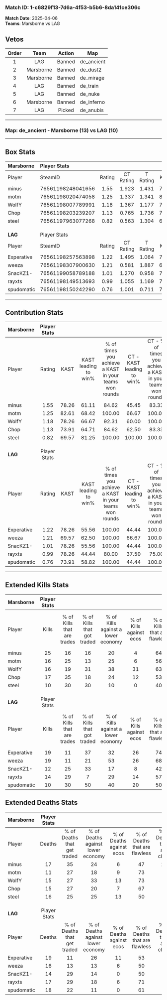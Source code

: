### Match ID: 1-c6829f13-7d6a-4f53-b5b6-8da141ce306c  
**Match Date**: 2025-04-06  
**Teams**: Marsborne vs LAG  

## Vetos  

| Order | Team | Action | Map |
| :---: | :--: | :----: | --- |
| 1 | LAG | Banned | de_ancient |
| 2 | Marsborne | Banned | de_dust2 |
| 3 | Marsborne | Banned | de_mirage |
| 4 | LAG | Banned | de_train |
| 5 | LAG | Banned | de_nuke |
| 6 | Marsborne | Banned | de_inferno |
| 7 | LAG | Picked | de_anubis |

---  

### **Map**: de_ancient - Marsborne (13) vs LAG (10)  
---  

## Box Stats  

| **Marsborne** | Player Stats      |        |           |          |       |       |       |         |        |      |     |
| :- | :- | :-: | :-: | :-: | :-: | :-: | :-: | :-: | :-: | :-: | :-: |
| Player        | SteamID           | Rating | CT Rating | T Rating | KAST  |  ADR  | Kills | Assists | Deaths | K/D  | HS% |
| minus         | 76561198248041656 |  1.55  |   1.923   |  1.431   | 78.26 | 108.9 |  25   |    5    |   17   | 1.47 | 40  |
| motm          | 76561198020474058 |  1.25  |   1.337   |  1.341   | 82.61 | 72.0  |  16   |    2    |   11   | 1.45 | 56  |
| WolfY         | 76561198007789991 |  1.18  |   1.367   |  1.177   | 78.26 | 80.5  |  16   |    9    |   15   | 1.07 | 37  |
| Chop          | 76561198203239207 |  1.13  |   0.765   |  1.736   | 73.91 | 69.5  |  17   |    4    |   15   | 1.13 | 41  |
| steel         | 76561197963077268 |  0.82  |   0.563   |  1.304   | 69.57 | 64.1  |  10   |    9    |   16   | 0.63 | 50  |
|               |                   |        |           |          |       |       |       |         |        |      |     |
|               |                   |        |           |          |       |       |       |         |        |      |     |
|               |                   |        |           |          |       |       |       |         |        |      |     |
| **LAG**       | Player Stats      |        |           |          |       |       |       |         |        |      |     |
| Player        | SteamID           | Rating | CT Rating | T Rating | KAST  |  ADR  | Kills | Assists | Deaths | K/D  | HS% |
| Experative    | 76561198257563898 |  1.22  |   1.495   |  1.064   | 78.26 | 89.7  |  19   |    7    |   19   | 1.00 | 52  |
| weeza         | 76561198307900630 |  1.21  |   0.581   |  1.887   | 69.57 | 89.4  |  19   |    3    |   16   | 1.19 | 57  |
| SnacKZ1-      | 76561199058789188 |  1.01  |   1.270   |  0.958   | 78.26 | 68.0  |  12   |    8    |   14   | 0.86 | 58  |
| rayxts        | 76561198149513693 |  0.99  |   1.055   |  1.169   | 78.26 | 64.9  |  14   |    5    |   17   | 0.82 | 42  |
| spudomatic    | 76561198150242290 |  0.76  |   1.001   |  0.711   | 73.91 | 52.1  |  10   |    7    |   18   | 0.56 | 20  |
---  

## Contribution Stats  

| **Marsborne** | Player Stats |       |                      |                                                        |                           |                                                             |                          |                                                            |
| :- | :-: | :-: | :-: | :-: | :-: | :-: | :-: | :-: |
| Player        |    Rating    | KAST  | KAST leading to win% | % of times you achieve a KAST in your teams won rounds | CT - KAST leading to win% | CT - % of times you achieve a KAST in your teams won rounds | T - KAST leading to win% | T - % of times you achieve a KAST in your teams won rounds |
| minus         |     1.55     | 78.26 |        61.11         |                         84.62                          |           45.45           |                            83.33                            |          85.71           |                           85.71                            |
| motm          |     1.25     | 82.61 |        68.42         |                         100.00                         |           66.67           |                           100.00                            |          70.00           |                           100.00                           |
| WolfY         |     1.18     | 78.26 |        66.67         |                         92.31                          |           60.00           |                           100.00                            |          75.00           |                           85.71                            |
| Chop          |     1.13     | 73.91 |        64.71         |                         84.62                          |           62.50           |                            83.33                            |          66.67           |                           85.71                            |
| steel         |     0.82     | 69.57 |        81.25         |                         100.00                         |          100.00           |                           100.00                            |          70.00           |                           100.00                           |
|               |              |       |                      |                                                        |                           |                                                             |                          |                                                            |
|               |              |       |                      |                                                        |                           |                                                             |                          |                                                            |
|               |              |       |                      |                                                        |                           |                                                             |                          |                                                            |
| **LAG**       | Player Stats |       |                      |                                                        |                           |                                                             |                          |                                                            |
| Player        |    Rating    | KAST  | KAST leading to win% | % of times you achieve a KAST in your teams won rounds | CT - KAST leading to win% | CT - % of times you achieve a KAST in your teams won rounds | T - KAST leading to win% | T - % of times you achieve a KAST in your teams won rounds |
| Experative    |     1.22     | 78.26 |        55.56         |                         100.00                         |           44.44           |                           100.00                            |          66.67           |                           100.00                           |
| weeza         |     1.21     | 69.57 |        62.50         |                         100.00                         |           66.67           |                           100.00                            |          60.00           |                           100.00                           |
| SnacKZ1-      |     1.01     | 78.26 |        55.56         |                         100.00                         |           44.44           |                           100.00                            |          66.67           |                           100.00                           |
| rayxts        |     0.99     | 78.26 |        44.44         |                         80.00                          |           37.50           |                            75.00                            |          50.00           |                           83.33                            |
| spudomatic    |     0.76     | 73.91 |        58.82         |                         100.00                         |           44.44           |                           100.00                            |          75.00           |                           100.00                           |
---  

## Extended Kills Stats  

| **Marsborne** | Player Stats |                            |                            |                                    |                         |                              |                                 |                                       |                    |           |
| :- | :-: | :-: | :-: | :-: | :-: | :-: | :-: | :-: | :-: | :-: |
| Player        |    Kills     | % of Kills that are trades | % of Kills that got traded | % of Kills against a lower economy | % of Kills against ecos | % of Kills that are flawless | % of Kills that are close duels | % of Kills that are assisted by flash | Pistol Round Kills | AWP Kills |
| minus         |      25      |             16             |             16             |                 20                 |            4            |              64              |                4                |                   0                   |         0          |     3     |
| motm          |      16      |             25             |             13             |                 25                 |            6            |              56              |               13                |                   0                   |         0          |     2     |
| WolfY         |      16      |             19             |             31             |                 38                 |           31            |              63              |                6                |                   0                   |         4          |     1     |
| Chop          |      17      |             35             |             18             |                 24                 |           12            |              53              |                0                |                  12                   |         0          |     2     |
| steel         |      10      |             30             |             30             |                 10                 |            0            |              40              |                0                |                   0                   |         0          |     2     |
|               |              |                            |                            |                                    |                         |                              |                                 |                                       |                    |           |
|               |              |                            |                            |                                    |                         |                              |                                 |                                       |                    |           |
|               |              |                            |                            |                                    |                         |                              |                                 |                                       |                    |           |
| **LAG**       | Player Stats |                            |                            |                                    |                         |                              |                                 |                                       |                    |           |
| Player        |    Kills     | % of Kills that are trades | % of Kills that got traded | % of Kills against a lower economy | % of Kills against ecos | % of Kills that are flawless | % of Kills that are close duels | % of Kills that are assisted by flash | Pistol Round Kills | AWP Kills |
| Experative    |      19      |             11             |             37             |                 32                 |           26            |              74              |                5                |                   0                   |         0          |     1     |
| weeza         |      19      |             11             |             21             |                 53                 |           26            |              68              |                5                |                  11                   |         0          |     0     |
| SnacKZ1-      |      12      |             25             |             33             |                 17                 |            8            |              42              |                0                |                   8                   |         1          |     1     |
| rayxts        |      14      |             29             |             7              |                 29                 |           14            |              57              |                0                |                   0                   |         0          |     1     |
| spudomatic    |      10      |             30             |             50             |                 40                 |           20            |              50              |               30                |                   0                   |         0          |     0     |
## Extended Deaths Stats  

| **Marsborne** | Player Stats |                             |                                   |                          |                               |                            |                           |               |
| :- | :-: | :-: | :-: | :-: | :-: | :-: | :-: | :-: |
| Player        |    Deaths    | % of Deaths that get traded | % of Deaths against lower economy | % of Deaths against ecos | % of Deaths that are flawless | % of Deaths that are close | % of Deaths while blinded | Deaths to AWP |
| minus         |      17      |             35              |                24                 |            6             |              47               |             12             |            12             |       0       |
| motm          |      11      |             27              |                18                 |            9             |              73               |             9              |             0             |       0       |
| WolfY         |      15      |             27              |                33                 |            13            |              73               |             0              |             0             |       0       |
| Chop          |      15      |             27              |                20                 |            7             |              67               |             7              |             7             |       0       |
| steel         |      16      |             25              |                25                 |            13            |              50               |             6              |             0             |       1       |
|               |              |                             |                                   |                          |                               |                            |                           |               |
|               |              |                             |                                   |                          |                               |                            |                           |               |
|               |              |                             |                                   |                          |                               |                            |                           |               |
| **LAG**       | Player Stats |                             |                                   |                          |                               |                            |                           |               |
| Player        |    Deaths    | % of Deaths that get traded | % of Deaths against lower economy | % of Deaths against ecos | % of Deaths that are flawless | % of Deaths that are close | % of Deaths while blinded | Deaths to AWP |
| Experative    |      19      |             11              |                26                 |            11            |              53               |             5              |             0             |       0       |
| weeza         |      16      |             13              |                13                 |            6             |              50               |             6              |             6             |       0       |
| SnacKZ1-      |      14      |             29              |                14                 |            0             |              50               |             0              |             0             |       0       |
| rayxts        |      17      |             29              |                18                 |            6             |              71               |             6              |             6             |       2       |
| spudomatic    |      18      |             22              |                11                 |            0             |              61               |             6              |             0             |       2       |
